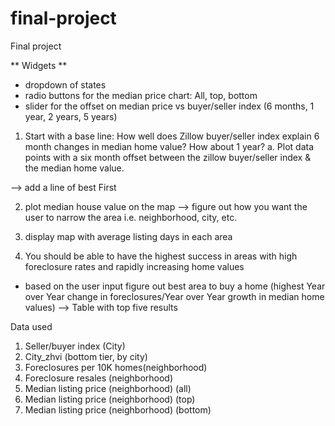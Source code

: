 # final-project
Final project

** Widgets **
- dropdown of states
- radio buttons for the median price chart: All, top, bottom
- slider for the offset on median price vs buyer/seller index (6 months, 1 year, 2 years, 5 years)

1. Start with a base line: How well does Zillow buyer/seller index explain 6 month changes in median home value? How about 1 year?
a. Plot data points with a six month offset between the zillow buyer/seller index & the median home value.

--> add a line of best First

2. plot median house value on the map
  --> figure out how you want the user to narrow the area i.e. neighborhood, city, etc.

3. display map with average listing days in each area

3.	You should be able to have the highest success in areas with high foreclosure rates and  rapidly increasing home values
- based on the user input figure out best area to buy a home (highest Year over Year change in foreclosures/Year over Year growth in median home values)
-->	Table with top five results

Data used
1)	Seller/buyer index (City)
2)	City_zhvi (bottom tier, by city)
3)	Foreclosures per 10K homes(neighborhood)
4)	Foreclosure resales (neighborhood)
5)	Median listing price (neighborhood) (all)
6)	Median listing price (neighborhood) (top)
7)	Median listing price (neighborhood) (bottom)
